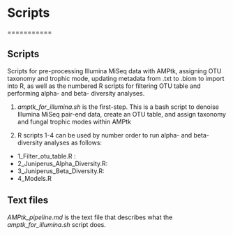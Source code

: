 # Scripts 
===========

## Scripts 

Scripts for pre-processing Illumina MiSeq data with AMPtk, assigning OTU taxonomy and trophic mode, updating metadata from .txt to .biom to import into R, as well as the numbered R scripts for filtering OTU table and performing alpha- and beta- diversity analyses. 


1. *amptk_for_illumina.sh* is the first-step. This is a bash script to denoise Illumina MiSeq pair-end data, create an OTU table, and assign taxonomy and fungal trophic modes within AMPtk

2. R scripts 1-4 can be used by number order to run alpha- and beta- diversity analyses as follows:
  * 1_Filter_otu_table.R : 
  * 2_Juniperus_Alpha_Diversity.R:
  * 3_Juniperus_Beta_Diversity.R:
  * 4_Models.R
  
  ## Text files 
  
  *AMPtk_pipeline.md* is the text file that describes what the *amptk_for_illumina.sh* script does. 
  
  

